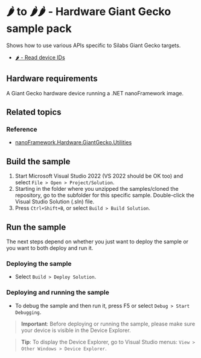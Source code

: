 # 🌶️ to 🌶️🌶️ - Hardware Giant Gecko sample pack

Shows how to use various APIs specific to Silabs Giant Gecko targets.

- [🌶️ - Read device IDs](/GiantGecko.ReadDeviceIDs)

## Hardware requirements

A Giant Gecko hardware device running a .NET nanoFramework image.

## Related topics

### Reference

- [nanoFramework.Hardware.GiantGecko.Utilities](http://docs.nanoframework.net/api/nanoFramework.Hardware.GiantGecko.Utilities.html)

## Build the sample

1. Start Microsoft Visual Studio 2022 (VS 2022 should be OK too) and select `File > Open > Project/Solution`.
1. Starting in the folder where you unzipped the samples/cloned the repository, go to the subfolder for this specific sample. Double-click the Visual Studio Solution (.sln) file.
1. Press `Ctrl+Shift+B`, or select `Build > Build Solution`.

## Run the sample

The next steps depend on whether you just want to deploy the sample or you want to both deploy and run it.

### Deploying the sample

- Select `Build > Deploy Solution`.

### Deploying and running the sample

- To debug the sample and then run it, press F5 or select `Debug > Start Debugging`.

> **Important**: Before deploying or running the sample, please make sure your device is visible in the Device Explorer.

> **Tip**: To display the Device Explorer, go to Visual Studio menus: `View > Other Windows > Device Explorer`.

